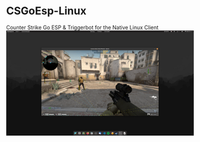 # CSGoEsp-Linux
Counter Strike Go ESP & Triggerbot for the Native Linux Client
![alt text](https://raw.githubusercontent.com/qb-0/CSGoEsp-Linux/main/screenshot.png)